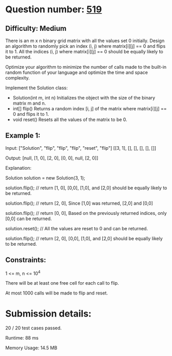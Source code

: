 # Question number: [519](https://leetcode.com/problems/random-flip-matrix/)

## Difficulty: Medium
There is an m x n binary grid matrix with all the values set 0 initially. Design an algorithm to randomly pick an index (i, j) where matrix[i][j] == 0 and flips it to 1. All the indices (i, j) where matrix[i][j] == 0 should be equally likely to be returned.

Optimize your algorithm to minimize the number of calls made to the built-in random function of your language and optimize the time and space complexity.

Implement the Solution class:

- Solution(int m, int n) Initializes the object with the size of the binary matrix m and n.
- int[] flip() Returns a random index [i, j] of the matrix where matrix[i][j] == 0 and flips it to 1.
- void reset() Resets all the values of the matrix to be 0.
 
## Example 1:
Input: 
["Solution", "flip", "flip", "flip", "reset", "flip"]
[[3, 1], [], [], [], [], []]

Output: 
[null, [1, 0], [2, 0], [0, 0], null, [2, 0]]

Explanation: 

Solution solution = new Solution(3, 1);

solution.flip();  // return [1, 0], [0,0], [1,0], and [2,0] should be equally likely to be returned.

solution.flip();  // return [2, 0], Since [1,0] was returned, [2,0] and [0,0]

solution.flip();  // return [0, 0], Based on the previously returned indices, only [0,0] can be returned.

solution.reset(); // All the values are reset to 0 and can be returned.

solution.flip();  // return [2, 0], [0,0], [1,0], and [2,0] should be equally likely to be returned.

## Constraints:
1 <= m, n <= 10<sup>4</sup>

There will be at least one free cell for each call to flip.

At most 1000 calls will be made to flip and reset.

# Submission details:

20 / 20 test cases passed.

Runtime: 88 ms

Memory Usage: 14.5 MB
